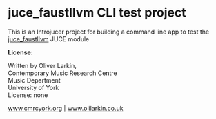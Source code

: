 # juce_faustllvm CLI test project

This is an Introjucer project for building a command line app to test the [juce_faustllvm](https://github.com/CMRCYork/juce_faustllvm) JUCE module

**License:**

  Written by Oliver Larkin,  
  Contemporary Music Research Centre  
  Music Department  
  University of York  
  License: none
  
  www.cmrcyork.org | www.olilarkin.co.uk